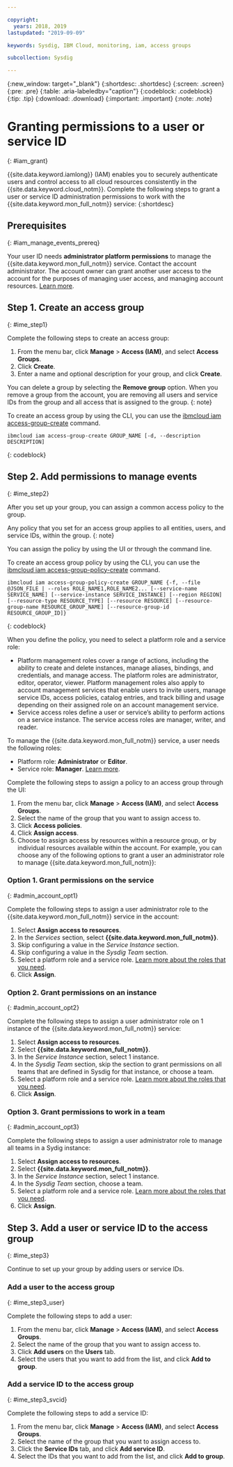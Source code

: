 ```yaml
---

copyright:
  years: 2018, 2019
lastupdated: "2019-09-09"

keywords: Sysdig, IBM Cloud, monitoring, iam, access groups

subcollection: Sysdig

---
```


{:new_window: target="_blank"}
{:shortdesc: .shortdesc}
{:screen: .screen}
{:pre: .pre}
{:table: .aria-labeledby="caption"}
{:codeblock: .codeblock}
{:tip: .tip}
{:download: .download}
{:important: .important}
{:note: .note}

 
# Granting permissions to a user or service ID
{: #iam_grant}

{{site.data.keyword.iamlong}} (IAM) enables you to securely authenticate users and control access to all cloud resources consistently in the {{site.data.keyword.cloud_notm}}. Complete the following steps to grant a user or service ID administration permissions to work with the {{site.data.keyword.mon_full_notm}} service:
{:shortdesc}


## Prerequisites
{: #iam_manage_events_prereq}

Your user ID needs **administrator platform permissions** to manage the {{site.data.keyword.mon_full_notm}} service. Contact the account administrator. The account owner can grant another user access to the account for the purposes of managing user access, and managing account resources. [Learn more](/docs/iam?topic=iam-userroles).


## Step 1. Create an access group
{: #ime_step1}

Complete the following steps to create an access group:

1. From the menu bar, click **Manage** &gt; **Access (IAM)**, and select **Access Groups**.
2. Click **Create**.
3. Enter a name and optional description for your group, and click **Create**.

You can delete a group by selecting the **Remove group** option. When you remove a group from the account, you are removing all users and service IDs from the group and all access that is assigned to the group.
{: note}

To create an access group by using the CLI, you can use the [ibmcloud iam access-group-create](/docs/cli/reference/ibmcloud?topic=cloud-cli-ibmcloud_commands_iam#ibmcloud_iam_access_group_create) command.

```
ibmcloud iam access-group-create GROUP_NAME [-d, --description DESCRIPTION]
```
{: codeblock}




## Step 2. Add permissions to manage events
{: #ime_step2}

After you set up your group, you can assign a common access policy to the group. 

Any policy that you set for an access group applies to all entities, users, and service IDs, within the group. 
{: note}

You can assign the policy by using the UI or through the command line.

To create an access group policy by using the CLI, you can use the [ibmcloud iam access-group-policy-create](/docs/cli/reference/ibmcloud?topic=cloud-cli-ibmcloud_commands_iam#ibmcloud_iam_access_group_policy_create) command.

```
ibmcloud iam access-group-policy-create GROUP_NAME {-f, --file @JSON_FILE | --roles ROLE_NAME1,ROLE_NAME2... [--service-name SERVICE_NAME] [--service-instance SERVICE_INSTANCE] [--region REGION] [--resource-type RESOURCE_TYPE] [--resource RESOURCE] [--resource-group-name RESOURCE_GROUP_NAME] [--resource-group-id RESOURCE_GROUP_ID]}
```
{: codeblock}

When you define the policy, you need to select a platform role and a service role:
* Platform management roles cover a range of actions, including the ability to create and delete instances, manage aliases, bindings, and credentials, and manage access. The platform roles are administrator, editor, operator, viewer. Platform management roles also apply to account management services that enable users to invite users, manage service IDs, access policies, catalog entries, and track billing and usage depending on their assigned role on an account management service.
* Service access roles define a user or service’s ability to perform actions on a service instance. The service access roles are manager, writer, and reader.

To manage the {{site.data.keyword.mon_full_notm}} service, a user needs the following roles:
* Platform role: **Administrator** or **Editor**. 
* Service role: **Manager**. 
[Learn more](/docs/services/Monitoring-with-Sysdig?topic=Sysdig-iam).

Complete the following steps to assign a policy to an access group through the UI:

1. From the menu bar, click **Manage** &gt; **Access (IAM)**, and select **Access Groups**.
2. Select the name of the group that you want to assign access to. 
3. Click **Access policies**.
4. Click **Assign access**.
5. Choose to assign access by resources within a resource group, or by individual resources available within the account. For example, you can choose any of the following options to grant a user an administrator role to manage {{site.data.keyword.mon_full_notm}}:

### Option 1. Grant permissions on the service
{: #admin_account_opt1}

Complete the following steps to assign a user administrator role to the {{site.data.keyword.mon_full_notm}} service in the account: 

1. Select **Assign access to resources**.
2. In the *Services* section, select **{{site.data.keyword.mon_full_notm}}**.
3. Skip configuring a value in the *Service Instance* section.
4. Skip configuring a value in the *Sysdig Team* section.
5. Select a platform role and a service role. [Learn more about the roles that you need](/docs/services/Monitoring-with-Sysdig?topic=Sysdig-iam).
7. Click **Assign**.



### Option 2. Grant permissions on an instance
{: #admin_account_opt2}


Complete the following steps to assign a user administrator role on 1 instance of the {{site.data.keyword.mon_full_notm}} service: 

1. Select **Assign access to resources**.
2. Select **{{site.data.keyword.mon_full_notm}}**.
3. In the *Service Instance* section, select 1 instance.
4. In the *Sysdig Team* section, skip the section to grant permissions on all teams that are defined in Sysdig for that instance, or choose a team.
5. Select a platform role and a service role. [Learn more about the roles that you need](/docs/services/Monitoring-with-Sysdig?topic=Sysdig-iam).
6. Click **Assign**.

### Option 3. Grant permissions to work in a team
{: #admin_account_opt3}

Complete the following steps to assign a user administrator role to manage all teams in a Sydig instance: 

1. Select **Assign access to resources**.
2. Select **{{site.data.keyword.mon_full_notm}}**.
3. In the *Service Instance* section, select 1 instance.
4. In the *Sysdig Team* section, choose a team.
5. Select a platform role and a service role. [Learn more about the roles that you need](/docs/services/Monitoring-with-Sysdig?topic=Sysdig-iam).
6. Click **Assign**.

## Step 3. Add a user or service ID to the access group
{: #ime_step3}

Continue to set up your group by adding users or service IDs.

### Add a user to the access group
{: #ime_step3_user}

Complete the following steps to add a user:

1. From the menu bar, click **Manage** &gt; **Access (IAM)**, and select **Access Groups**.
2. Select the name of the group that you want to assign access to. 
3. Click **Add users** on the **Users** tab.
4. Select the users that you want to add from the list, and click **Add to group**.


### Add a service ID to the access group
{: #ime_step3_svcid}

Complete the following steps to add a service ID:

1. From the menu bar, click **Manage** &gt; **Access (IAM)**, and select **Access Groups**.
2. Select the name of the group that you want to assign access to. 
3. Click the **Service IDs** tab, and click **Add service ID**.
4. Select the IDs that you want to add from the list, and click **Add to group**.





